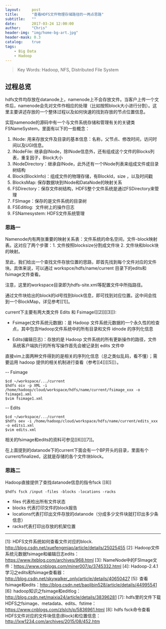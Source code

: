 ```yaml
---
layout:     post
title:      "查看HDFS文件物理存储路径的一两点思路"
subtitle:   ""
date:       2017-03-24 12:00:00
author:     "Chris"
header-img: "img/home-bg-art.jpg"
header-mask: 0.3
catalog:    true
tags:
    - Big Data
    - Hadoop
---
```


> Key Words: Hadoop, NFS, Distributed File System

## 过程总览

hdfs文件均存放在datanode上，namenode上不会存放文件。当客户上传一个文件后，namenode会先对文件作相应的处理（比如按照block大小进行分割）。这里主要讲述存放的一个整体过程以及如何快速的找到存放的节点位置信息。

实现namenode的源码中有一个与文件系统存储和管理有关的关键类FSNameSystem，里面有以下的一些概念：

1. INode: 用来存放文件及目录的基本信息：名称，父节点、修改时间，访问时间以及UGI信息。 
2. INodeFile: 继承自INode，除INode信息外，还有组成这个文件的Blocks列表，重复因子，Block大小 
3. INodeDirectory：继承自INode，此外还有一个INode列表来组成文件或目录树结构 
4. Block(BlockInfo)：组成文件的物理存储，有BlockId，size ，以及时间戳 
5. BlocksMap: 保存数据块到INode和DataNode的映射关系 
6. FSDirectory：保存文件树结构，HDFS整个文件系统是通过FSDirectory来管理 
7. FSImage：保存的是文件系统的目录树 
8. FSEditlog:  文件树上的操作日志 
9. FSNamesystem: HDFS文件系统管理 


### 思路一

Namenode内有两张重要的映射关系表：文件系统的命名空间，文件-block映射表。这对应了两个步骤：1. 文件按照blocksize分割成文件块 2. 文件块和block块的映射。

至此，我们给出一个查找文件存放位置的思路，即首先找到每个文件对应的文件块。具体来说，可以通过 workspce/hdfs/name/current 目录下的edits和fsimage文件查看。

注意，这里的workspace目录即为hdfs-site.xml等配置文件中所指路径。

通过文件块给出的block的id号找到block信息，即可找到对应位置。这中间会找到一个BlockMap，详见参考[[1]]。

current下主要有两大类文件 Edits 和 Fsimage([[2]][[3]]):

- Fsimage(文件系统元数据)：是 Hadoop 文件系统元数据的一个永久性的检查点，其中包含Hadoop文件系统中的所有目录和文件 idnode 的序列化信息

- Edits(编辑日志)：存放的是 Hadoop 文件系统的所有更新操作的路径，文件系统客户端执行的所有写操作首先会被记录到 edits 文件中

直接vim上面两种文件得到的是相关的序列化信息（总之类似乱码，看不懂）；需要运用 hadoop 提供的相关机制进行查看（参考[[4]][[5]]）。


-- Fsimage

```
$cd ~/workspace/.../current
$hdfs oiv -p XML -i /home/hadoop/cloud/workspace/hdfs/name/current/fsimage_xxx -o fsimage1.xml
$vim fsimage1.xml
```

-- Edits

```
$cd ~/workspace/.../current
$hdfs oev -i /home/hadoop/cloud/workspace/hdfs/name/current/edits_xxx -o edits1.xml
$vim edits.xml
```

相关的fsimage和edits的资料可参见[[6]][[7]]。

在上面提到的datanode下的current下面会有一个BP开头的目录，里面有个current/finalized，这就是存储的各个文件块block。


### 思路二

Hadoop直接提供了查找datanode信息的指令fsck [[8]]

```
$hdfs fsck /input -files -blocks -locations -racks
```

- files 代表检出所有文件状态
- blocks 代表打印文件的block报告
- locations代表打印出文件存放的datanode（分成多少文件块就打印出多少条信息）
- racks代表打印出存放的机架位置


---


[1]: HDFS文件系统如何查看文件对应的block. http://blog.csdn.net/xuefengmiao/article/details/25025455
[2]: Hadoop文件系统元数据fsimage和编辑日志edits：https://www.iteblog.com/archives/968.html
[3]: NameNode中的FSImage文件：https://www.cnblogs.com/miner007/p/3745332.html
[4]: Hadoop-2.4.1学习之edits和fsimage查看器：http://blog.csdn.net/skywalker_only/article/details/40650427
[5]: 查看fsimage和edits：http://blog.csdn.net/baolibin528/article/details/44995541
[6]: hadoop知识之fsimage和editlog：http://blog.csdn.net/maixia24/article/details/38396281
[7]: hdfs里的文件下载HDFS之fsimage、metadata、edits、fstime：https://www.cnblogs.com/zlslch/p/5836961.html
[8]: hdfs fsck命令查看HDFS文件对应的文件块信息(Block)和位置信息：http://lxw1234.com/archives/2015/08/452.htm


